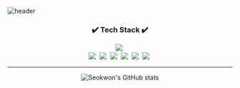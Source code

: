 ![header](https://capsule-render.vercel.app/api?type=waving&color=gradient&height=250&section=header&text=HI%20👋%20,I'm%20Seokwon&fontSize=50&animation=fadeIn)





<div align=center>
<h3>✔️ Tech Stack ✔️</h3> 
<article>
  <section>
    <img src="https://img.shields.io/badge/-Angular-000000?style=flat-square&logo=Apple&logoColor=white" />&nbsp
  </section>
<img src="https://img.shields.io/badge/-Apple-000000?style=flat-square&logo=Apple&logoColor=white" />&nbsp
<img src="https://img.shields.io/badge/-JavaScript-000000?style=flat-square&logo=JavaScript&logoColor=F7DF1E" />&nbsp
<img src="https://img.shields.io/badge/-React-000000?style=flat-square&logo=React&logoColor=61dafb" />&nbsp
<img src="https://img.shields.io/badge/-Nodejs-339933?style=flat-square&logo=Node.js&logoColor=white" />&nbsp
<img src="https://img.shields.io/badge/-Express-000000?style=flat-square&logo=Express&logoColor=white" />&nbsp
<img src="https://img.shields.io/badge/-MySQL-4479A1?style=flat-square&logo=MySQL&logoColor=white" />&nbsp
  
</article>
<hr>


![Seokwon's GitHub stats](https://github-readme-stats.vercel.app/api?username=Seongseokwon&show_icons=true&theme=cobalt)
</div>
